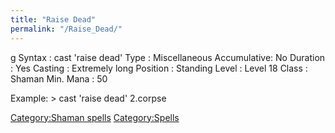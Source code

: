 ```yaml
---
title: "Raise Dead"
permalink: "/Raise_Dead/"
---
```


<nowiki>g Syntax : cast 'raise dead' Type : Miscellaneous Accumulative:
No Duration : Yes Casting : Extremely long Position : Standing Level :
Level 18 Class : Shaman Min. Mana : 50

</pre>

Example: \> cast 'raise dead' 2.corpse

[Category:Shaman spells](Category:Shaman_spells "wikilink")
[Category:Spells](Category:Spells "wikilink")